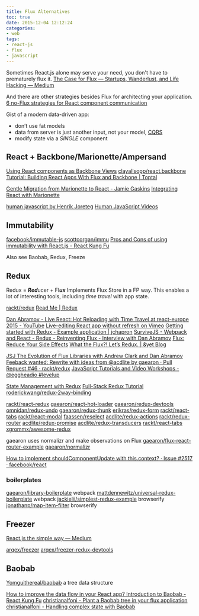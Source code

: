 ```yaml
---
title: Flux Alternatives
toc: true
date: 2015-12-04 12:12:24
categories:
- web
tags:
- react-js
- flux
- javascript
---
```


Sometimes React.js alone may serve your need, you don't have to prematurely flux it.
[The Case for Flux — Startups, Wanderlust, and Life Hacking — Medium](https://medium.com/swlh/the-case-for-flux-379b7d1982c6)

And there are other strategies besides Flux for architecting your application.
[6 no-Flux strategies for React component communication](http://andrewhfarmer.com/component-communication/)

Gist of a modern data-driven app:
- don’t use fat models
- data from server is just another input, not your model, [CQRS](http://martinfowler.com/bliki/CQRS.html)
- modify state via a *SINGLE* component

<!-- more -->

## React + Backbone/Marionette/Ampersand

[Using React components as Backbone Views](http://www.thomasboyt.com/2013/12/17/using-reactjs-as-a-backbone-view.html)
[clayallsopp/react.backbone](https://github.com/clayallsopp/react.backbone)
[Tutorial: Building React Apps With Flux and Backbone | Toptal](http://www.toptal.com/front-end/simple-data-flow-in-react-applications-using-flux-and-backbone)

[Gentle Migration from Marionette to React - Jamie Gaskins](http://jgaskins.org/blog/2015/02/06/gentle-migration-from-marionette-to-react)
[Integrating React with Marionette](https://gist.github.com/BinaryMuse/334120e0ef156e410f98)

[human javascript by Henrik Joreteg](http://humanjavascript.com/)
[Human JavaScript Videos](http://learn.humanjavascript.com/react-ampersand)

## Immutability

[facebook/immutable-js](https://github.com/facebook/immutable-js)
[scottcorgan/immu](https://github.com/scottcorgan/immu)
[Pros and Cons of using immutability with React.js - React Kung Fu](http://reactkungfu.com/2015/08/pros-and-cons-of-using-immutability-with-react-js/)

Also see Baobab, Redux, Freeze

## Redux

Redux = ***Red***ucer + Fl***ux***
Implements Flux Store in a FP way. This enables a lot of interesting tools, including *time travel* with app state.

[rackt/redux](https://github.com/rackt/redux)
[Read Me | Redux](http://rackt.org/redux/)

[Dan Abramov - Live React: Hot Reloading with Time Travel at react-europe 2015 - YouTube](https://www.youtube.com/watch?v=xsSnOQynTHs)
[Live-editing React app without refresh on Vimeo](https://vimeo.com/100010922)
[Getting started with Redux - Example application | jchapron](http://www.jchapron.com/2015/08/14/getting-started-with-redux/)
[SurviveJS - Webpack and React - Redux - Reinventing Flux - Interview with Dan Abramov](http://survivejs.com/blog/redux-interview/)
[Flux: Reduce Your Side Effects](https://blog.javascripting.com/2015/08/12/reduce-your-side-effects/)
[What the Flux?! Let’s Redux. | &yet Blog](https://blog.andyet.com/2015/08/06/what-the-flux-lets-redux)

[JSJ The Evolution of Flux Libraries with Andrew Clark and Dan Abramov](https://devchat.tv/js-jabber/181-jsj-the-evolution-of-flux-libraries-with-andrew-clark-and-dan-abramov)
[Feeback wanted: Rewrite with ideas from @acdlite by gaearon · Pull Request #46 · rackt/redux](https://github.com/rackt/redux/pull/46)
[JavaScript Tutorials and Video Workshops - @eggheadio #levelup](https://egghead.io/instructors/dan-abramov)

[State Management with Redux](http://konkle.us/state-management-with-redux/)
[Full-Stack Redux Tutorial](http://teropa.info/blog/2015/09/10/full-stack-redux-tutorial.html)
[roderickwang/redux-2way-binding](https://github.com/roderickwang/redux-2way-binding)

[rackt/react-redux](https://github.com/rackt/react-redux)
[gaearon/react-hot-loader](https://github.com/gaearon/react-hot-loader)
[gaearon/redux-devtools](https://github.com/gaearon/redux-devtools)
[omnidan/redux-undo](https://github.com/omnidan/redux-undo)
[gaearon/redux-thunk](https://github.com/gaearon/redux-thunk)
[erikras/redux-form](https://github.com/erikras/redux-form)
[rackt/react-tabs](https://github.com/rackt/react-tabs)
[rackt/react-modal](https://github.com/rackt/react-modal)
[faassen/reselect](https://github.com/faassen/reselect)
[acdlite/redux-actions](https://github.com/acdlite/redux-actions)
[rackt/redux-router](https://github.com/rackt/redux-router)
[acdlite/redux-promise](https://github.com/acdlite/redux-promise)
[acdlite/redux-transducers](https://github.com/acdlite/redux-transducers)
[rackt/react-tabs](https://github.com/rackt/react-tabs)
[xgrommx/awesome-redux](https://github.com/xgrommx/awesome-redux)

gaearon uses normalizr and make observations on Flux
[gaearon/flux-react-router-example](https://github.com/gaearon/flux-react-router-example)
[gaearon/normalizr](https://github.com/gaearon/normalizr)

[How to implement shouldComponentUpdate with this.context? · Issue #2517 · facebook/react](https://github.com/facebook/react/issues/2517)

### boilerplates

[gaearon/library-boilerplate](https://github.com/gaearon/library-boilerplate) webpack
[mattdennewitz/universal-redux-boilerplate](https://github.com/mattdennewitz/universal-redux-boilerplate) webpack
[jackielii/simplest-redux-example](https://github.com/jackielii/simplest-redux-example) browserify
[jonathanp/map-item-filter](https://github.com/jonathanp/map-item-filter) browserify

## Freezer

[React.js the simple way — Medium](https://medium.com/@arqex/react-the-simple-way-cabdf1f42f12)

[arqex/freezer](https://github.com/arqex/freezer)
[arqex/freezer-redux-devtools](https://github.com/arqex/freezer-redux-devtools)

## Baobab

[Yomguithereal/baobab](https://github.com/Yomguithereal/baobab) a tree data structure

[How to improve the data flow in your React app? Introduction to Baobab - React Kung Fu](http://reactkungfu.com/2015/08/how-to-improve-the-data-flow-in-your-react-app-introduction-to-baobab/)
[christianalfoni - Plant a Baobab tree in your flux application](http://www.christianalfoni.com/articles/2015_02_06_Plant-a-Baobab-tree-in-your-flux-application)
[christianalfoni - Handling complex state with Baobab](http://www.christianalfoni.com/articles/2015_04_26_Handling-complex-state-with-Baobab)
